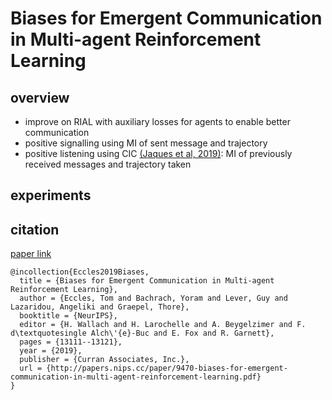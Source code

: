 # Biases for Emergent Communication in Multi-agent Reinforcement Learning

## overview

- improve on RIAL with auxiliary losses for agents to enable better communication
- positive signalling using MI of sent message and trajectory
- positive listening using CIC [(Jaques et al, 2019)](:note:db0ae1ff-a3a8-4d80-8743-95bf95912b60): MI of previously received messages and trajectory taken 

## experiments



## citation

[paper link](https://papers.nips.cc/paper/9470-biases-for-emergent-communication-in-multi-agent-reinforcement-learning)

```
@incollection{Eccles2019Biases,
  title = {Biases for Emergent Communication in Multi-agent Reinforcement Learning},
  author = {Eccles, Tom and Bachrach, Yoram and Lever, Guy and Lazaridou, Angeliki and Graepel, Thore},
  booktitle = {NeurIPS},
  editor = {H. Wallach and H. Larochelle and A. Beygelzimer and F. d\textquotesingle Alch\'{e}-Buc and E. Fox and R. Garnett},
  pages = {13111--13121},
  year = {2019},
  publisher = {Curran Associates, Inc.},
  url = {http://papers.nips.cc/paper/9470-biases-for-emergent-communication-in-multi-agent-reinforcement-learning.pdf}
}
```